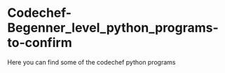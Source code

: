 # Codechef-Begenner_level_python_programs-to-confirm
Here you can find some of the codechef python programs
